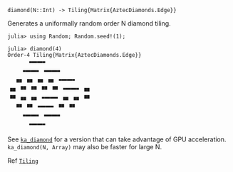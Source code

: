 ```
diamond(N::Int) -> Tiling{Matrix{AztecDiamonds.Edge}}
```

Generates a uniformally random order N diamond tiling.

```jldoctest
julia> using Random; Random.seed!(1);

julia> diamond(4)
Order-4 Tiling{Matrix{AztecDiamonds.Edge}}
      🬇🬋🬋🬃
    🬇🬋🬋🬃🬇🬋🬋🬃
  🬦🬓🬦🬓🬦🬓🬦🬓🬇🬋🬋🬃
🬦🬓🬉🬄🬉🬄🬉🬄🬉🬄🬇🬋🬋🬃🬦🬓
🬉🬄🬦🬓🬦🬓🬇🬋🬋🬃🬦🬓🬦🬓🬉🬄
  🬉🬄🬉🬄🬇🬋🬋🬃🬉🬄🬉🬄
    🬇🬋🬋🬃🬇🬋🬋🬃
      🬇🬋🬋🬃
```

See [`ka_diamond`](@ref) for a version that can take advantage of GPU acceleration. `ka_diamond(N, Array)` may also be faster for large N.

Ref [`Tiling`](@ref)
